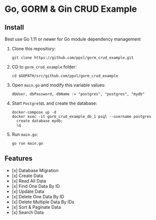 # Go, GORM & Gin CRUD Example

## Install
Best use Go 1.11 or newer for Go module dependency management

1. Clone this repository:
   ```
   git clone https://github.com/ppxl/gorm_crud_example.git
   ```
2. CD to `gorm_crud_example` folder:
   ```
   cd $GOPATH/src/github.com/ppxl/gorm_crud_example
   ```
3. Open `main.go` and modify this variable values:
   ```
   dbUser, dbPassword, dbName := "postgres", "postgres", "mydb"
   ```
4. Start `PostgreSQL` and create the database:
   ```
   docker-compose up -d
   docker exec -it gorm_crud_example_db_1 psql --username postgres
     create database mydb;
     \q
   ```
5. Run `main.go`:
   ```
   go run main.go
   ```

## Features

- \[x] Database Migration
- \[x] Create Data
- \[x] Read All Data
- \[x] Find One Data By ID
- \[x] Update Data
- \[x] Delete One Data By ID
- \[x] Delete Multiple Data By IDs
- \[x] Sort & Paginate Data
- \[x] Search Data
